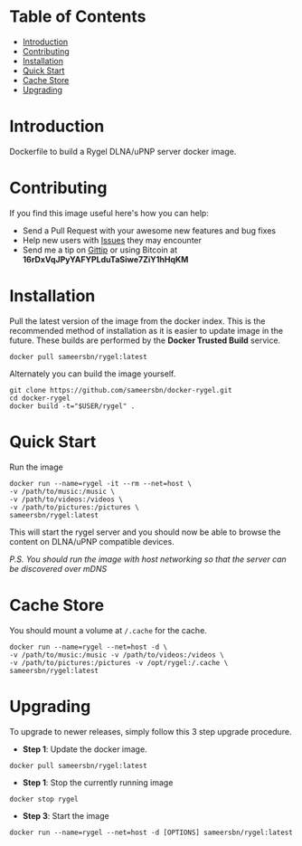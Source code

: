 # Table of Contents
- [Introduction](#introduction)
- [Contributing](#contributing)
- [Installation](#installation)
- [Quick Start](#quick-start)
- [Cache Store](#cache-store)
- [Upgrading](#upgrading)

# Introduction

Dockerfile to build a Rygel DLNA/uPNP server docker image.

# Contributing

If you find this image useful here's how you can help:

- Send a Pull Request with your awesome new features and bug fixes
- Help new users with [Issues](https://github.com/sameersbn/docker-rygel/issues) they may encounter
- Send me a tip on [Gittip](https://gittip.com/sameersbn/) or using Bitcoin at **16rDxVqJPyYAFYPLduTaSiwe7ZiY1hHqKM**

# Installation

Pull the latest version of the image from the docker index. This is the recommended method of installation as it is easier to update image in the future. These builds are performed by the **Docker Trusted Build** service.

```
docker pull sameersbn/rygel:latest
```

Alternately you can build the image yourself.

```
git clone https://github.com/sameersbn/docker-rygel.git
cd docker-rygel
docker build -t="$USER/rygel" .
```

# Quick Start

Run the image

```
docker run --name=rygel -it --rm --net=host \
-v /path/to/music:/music \
-v /path/to/videos:/videos \
-v /path/to/pictures:/pictures \
sameersbn/rygel:latest
```

This will start the rygel server and you should now be able to browse the content on DLNA/uPNP compatible devices.

*P.S. You should run the image with host networking so that the server can be discovered over mDNS*

# Cache Store
You should mount a volume at `/.cache` for the cache.

```
docker run --name=rygel --net=host -d \
-v /path/to/music:/music -v /path/to/videos:/videos \
-v /path/to/pictures:/pictures -v /opt/rygel:/.cache \
sameersbn/rygel:latest
```

# Upgrading
To upgrade to newer releases, simply follow this 3 step upgrade procedure.

- **Step 1**: Update the docker image.

```
docker pull sameersbn/rygel:latest
```

- **Step 1**: Stop the currently running image

```
docker stop rygel
```

- **Step 3**: Start the image

```
docker run --name=rygel --net=host -d [OPTIONS] sameersbn/rygel:latest
```
